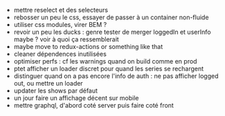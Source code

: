 - mettre reselect et des selecteurs
- rebosser un peu le css, essayer de passer à un container non-fluide
- utiliser css modules, virer BEM ?
- revoir un peu les ducks : genre tester de merger loggedIn et userInfo maybe ? voir à quoi ça ressemblerait
- maybe move to redux-actions or something like that
- cleaner dépendences inutilisées
- optimiser perfs : cf les warnings quand on build comme en prod
- ptet afficher un loader discret pour quand les series se rechargent
- distinguer quand on a pas encore l'info de auth : ne pas afficher logged out, ou mettre un loader
- updater les shows par défaut
- un jour faire un affichage décent sur mobile
- mettre graphql, d'abord coté server puis faire coté front

